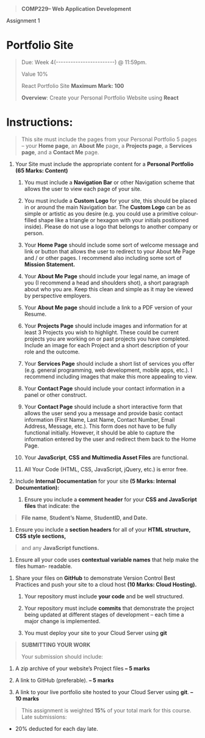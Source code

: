 > **COMP229– Web Application Development**

Assignment 1

# Portfolio Site

> Due: Week 4(------------------------) @ 11:59pm.
>
> Value 10%
>
> React Portfolio Site **Maximum Mark: 100**
>
> **Overview**: Create your Personal Portfolio Website using **React**

# Instructions:

> This site must include the pages from your Personal Portfolio 5 pages
> – your **Home page**, an **About Me** page, a **Projects page**, a
> **Services page**, and a **Contact Me** page.

1.  Your Site must include the appropriate content for a **Personal
    Portfolio (65 Marks: Content)**

    1.  You must include a **Navigation Bar** or other Navigation scheme
        that allows the user to view each page of your site.

    2.  You must include a **Custom Logo** for your site, this should be
        placed in or around the main Navigation bar. The **Custom Logo**
        can be as simple or artistic as you desire (e.g. you could use a
        primitive colour-filled shape like a triangle or hexagon with
        your initials positioned inside). Please do not use a logo that
        belongs to another company or person.

    3.  Your **Home Page** should include some sort of welcome message
        and link or button that allows the user to redirect to your
        About Me Page and / or other pages. I recommend also including
        some sort of **Mission Statement.**

    4.  Your **About Me Page** should include your legal name, an image
        of you (I recommend a head and shoulders shot), a short
        paragraph about who you are. Keep this clean and simple as it
        may be viewed by perspective employers.

    5.  Your **About Me page** should include a link to a PDF version of
        your Resume.

    6.  Your **Projects Page** should include images and information for
        at least 3 Projects you wish to highlight. These could be
        current projects you are working on or past projects you have
        completed. Include an image for each Project and a short
        description of your role and the outcome.

    7.  Your **Services Page** should include a short list of services
        you offer (e.g. general programming, web development, mobile
        apps, etc.). I recommend including images that make this more
        appealing to view.

    8.  Your **Contact Page** should include your contact information in
        a panel or other construct.

    9.  Your **Contact Page** should include a short interactive form
        that allows the user send you a message and provide basic
        contact information (First Name, Last Name, Contact Number,
        Email Address, Message, etc.). This form does not have to be
        fully functional initially. However, it should be able to
        capture the information entered by the user and redirect them
        back to the Home Page.

    10. Your **JavaScript**, **CSS and Multimedia Asset Files** are
        functional.

    11. All Your Code (HTML, CSS, JavaScript, jQuery, etc.) is error
        free.

2.  Include **Internal Documentation** for your site **(5 Marks:
    Internal Documentation):**

    1.  Ensure you include a **comment header** for your **CSS and
        JavaScript files** that indicate: the

> **File name**, **Student’s Name**, **StudentID, and Date.**

1.  Ensure you include a **section headers** for all of your **HTML
    structure, CSS style sections,**

> and any **JavaScript functions.**

1.  Ensure all your code uses **contextual variable names** that help
    make the files human- readable.

<!-- -->

1.  Share your files on **GitHub** to demonstrate Version Control Best
    Practices and push your site to a cloud host **(10 Marks: Cloud
    Hosting).**

    1.  Your repository must include **your code** and be well
        structured.

    2.  Your repository must include **commits** that demonstrate the
        project being updated at different stages of development – each
        time a major change is implemented.

    3.  You must deploy your site to your Cloud Server using **git**

> **SUBMITTING YOUR WORK**
>
> Your submission should include:

1.  A zip archive of your website’s Project files **– 5 marks**

2.  A link to GitHub (preferable). **– 5 marks**

3.  A link to your live portfolio site hosted to your Cloud Server using
    **git**. **– 10 marks**

> This assignment is weighted **15%** of your total mark for this
> course. Late submissions:

-   20% deducted for each day late.